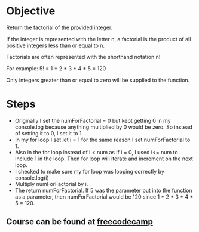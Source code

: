 # Objective
Return the factorial of the provided integer.

If the integer is represented with the letter n, a factorial is the product of all positive integers less than or equal to n.

Factorials are often represented with the shorthand notation n!

For example: 5! = 1 * 2 * 3 * 4 * 5 = 120

Only integers greater than or equal to zero will be supplied to the function.

# Steps
- Originally I set the numForFactorial = 0 but kept getting 0 in my console.log because anything multiplied by 0 would be zero. So instead of setting it to 0, I set it to 1.
- In my for loop I set let i = 1 for the same reason I set numForFactorial to 1.
- Also in the for loop instead of i < num as if i = 0, I used i<= num to include 1 in the loop. Then for loop will iterate and increment on the next loop.
- I checked to make sure my for loop was looping correctly by console.log(i)
- Multiply numForFactorial by i.
- The return numForFactorial.  If 5 was the parameter put into the function as a parameter, then numForFactorial would be 120 since 1 * 2 * 3 * 4 * 5 = 120.

## Course can be found at [freecodecamp](https://www.freecodecamp.org/learn/javascript-algorithms-and-data-structures/basic-algorithm-scripting/factorialize-a-number)
